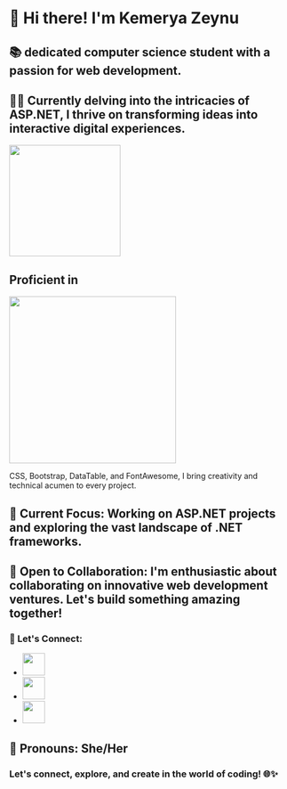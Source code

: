 # 👋 Hi there! I'm Kemerya Zeynu

## 📚  dedicated computer science student with a passion for web development.

## 🧟‍♀️ Currently delving into the intricacies of ASP.NET, I thrive on transforming ideas into interactive digital experiences.
<img src="https://github.com/kemerya/Kemerya/assets/123075499/9e19279f-037e-4a81-bf2b-075ad3b0ea78" width="200">

## Proficient in 
<img src="https://github.com/kemerya/Kemerya/assets/123075499/671bebbb-fdc8-4ccc-b1d2-e37e69a2053d" width="300">

CSS, Bootstrap, DataTable, and FontAwesome, I bring creativity and technical acumen to every project.

## 🚀 Current Focus: Working on ASP.NET projects and exploring the vast landscape of .NET frameworks.

## 🤝 Open to Collaboration: I'm enthusiastic about collaborating on innovative web development ventures. Let's build something amazing together!

### 💬 Let's Connect:
- <img src="https://github.com/kemerya/Kemerya/assets/123075499/2f4999e0-f9e7-41be-b1dc-d6a54579ec63" width="40">
- <image src="https://github.com/kemerya/Kemerya/assets/123075499/b71b810e-0920-4408-96c1-391483097e98" width="40">
- <image src="https://github.com/kemerya/Kemerya/assets/123075499/e8fe7c8c-7d4a-45e4-b99b-3ce770a30be3" width="40">

## 👩 Pronouns: She/Her

### Let's connect, explore, and create in the world of coding! 🌐✨
